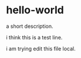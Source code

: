 hello-world
===========

a short description.

i think this is a test line.

i am trying edit this file local.
